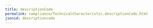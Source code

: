 ```yaml
---
title: descriptionCode
permalink: compliance/TechnicalCharacteristic.descriptionCode.html
jsonid: descriptioncode
---
```

